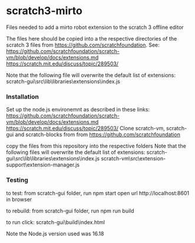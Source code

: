 # scratch3-mirto
Files needed to add a mirto robot extension to the scratch 3 offline editor

The files here should be copied into a the respective directories of the scratch 3 files
from https://github.com/scratchfoundation.  See: 
https://github.com/scratchfoundation/scratch-vm/blob/develop/docs/extensions.md
https://scratch.mit.edu/discuss/topic/289503/

Note that the following file will overwrite the default list of extensions:
scratch-gui\src\lib\libraries\extensions\index.js  

### Installation ###
Set up the node.js environemnt as described in these links:
  https://github.com/scratchfoundation/scratch-vm/blob/develop/docs/extensions.md
  https://scratch.mit.edu/discuss/topic/289503/
Clone scratch-vm, scratch-gui and scratch-blocks from from https://github.com/scratchfoundation

copy the files from this repository into the respective folders
Note that the following files will overwrite the default list of extensions:
  scratch-gui\src\lib\libraries\extensions\index.js
  scratch-vm\src\extension-support\extension-manager.js  

### Testing ###
to test:
	from scratch-gui folder, run
		npm start
                open url http://localhost:8601  in browser 

to rebuild:
	from scratch-gui folder, run
		npm run build

to run click:   scratch-gui\build\index.html

Note the Node.js  version used was 16.18